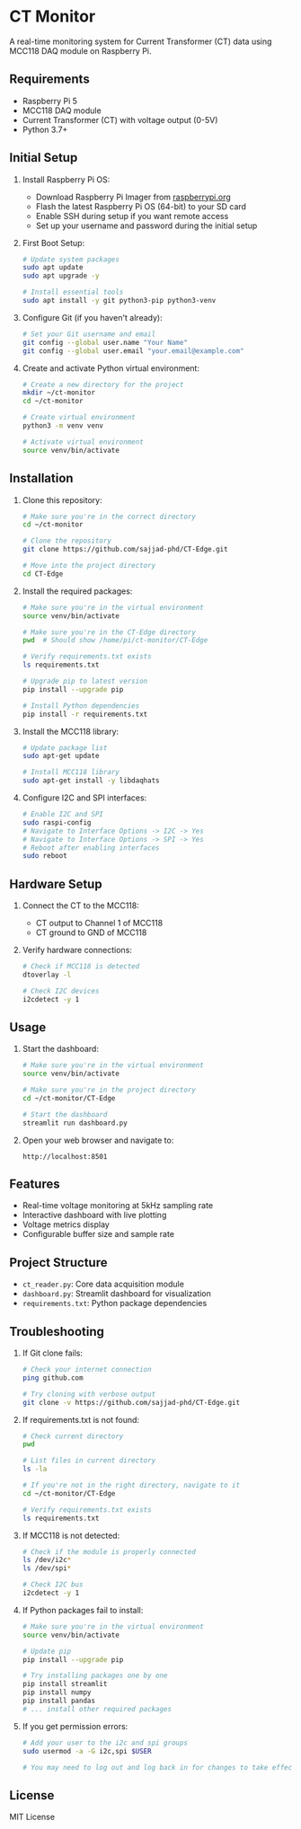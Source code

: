 # CT Monitor

A real-time monitoring system for Current Transformer (CT) data using MCC118 DAQ module on Raspberry Pi.

## Requirements

- Raspberry Pi 5
- MCC118 DAQ module
- Current Transformer (CT) with voltage output (0-5V)
- Python 3.7+

## Initial Setup

1. Install Raspberry Pi OS:
   - Download Raspberry Pi Imager from [raspberrypi.org](https://www.raspberrypi.org/software/)
   - Flash the latest Raspberry Pi OS (64-bit) to your SD card
   - Enable SSH during setup if you want remote access
   - Set up your username and password during the initial setup

2. First Boot Setup:
   ```bash
   # Update system packages
   sudo apt update
   sudo apt upgrade -y
   
   # Install essential tools
   sudo apt install -y git python3-pip python3-venv
   ```

3. Configure Git (if you haven't already):
   ```bash
   # Set your Git username and email
   git config --global user.name "Your Name"
   git config --global user.email "your.email@example.com"
   ```

4. Create and activate Python virtual environment:
   ```bash
   # Create a new directory for the project
   mkdir ~/ct-monitor
   cd ~/ct-monitor
   
   # Create virtual environment
   python3 -m venv venv
   
   # Activate virtual environment
   source venv/bin/activate
   ```

## Installation

1. Clone this repository:
   ```bash
   # Make sure you're in the correct directory
   cd ~/ct-monitor
   
   # Clone the repository
   git clone https://github.com/sajjad-phd/CT-Edge.git
   
   # Move into the project directory
   cd CT-Edge
   ```

2. Install the required packages:
   ```bash
   # Make sure you're in the virtual environment
   source venv/bin/activate
   
   # Make sure you're in the CT-Edge directory
   pwd  # Should show /home/pi/ct-monitor/CT-Edge
   
   # Verify requirements.txt exists
   ls requirements.txt
   
   # Upgrade pip to latest version
   pip install --upgrade pip
   
   # Install Python dependencies
   pip install -r requirements.txt
   ```

3. Install the MCC118 library:
   ```bash
   # Update package list
   sudo apt-get update
   
   # Install MCC118 library
   sudo apt-get install -y libdaqhats
   ```

4. Configure I2C and SPI interfaces:
   ```bash
   # Enable I2C and SPI
   sudo raspi-config
   # Navigate to Interface Options -> I2C -> Yes
   # Navigate to Interface Options -> SPI -> Yes
   # Reboot after enabling interfaces
   sudo reboot
   ```

## Hardware Setup

1. Connect the CT to the MCC118:
   - CT output to Channel 1 of MCC118
   - CT ground to GND of MCC118

2. Verify hardware connections:
   ```bash
   # Check if MCC118 is detected
   dtoverlay -l
   
   # Check I2C devices
   i2cdetect -y 1
   ```

## Usage

1. Start the dashboard:
   ```bash
   # Make sure you're in the virtual environment
   source venv/bin/activate
   
   # Make sure you're in the project directory
   cd ~/ct-monitor/CT-Edge
   
   # Start the dashboard
   streamlit run dashboard.py
   ```

2. Open your web browser and navigate to:
   ```
   http://localhost:8501
   ```

## Features

- Real-time voltage monitoring at 5kHz sampling rate
- Interactive dashboard with live plotting
- Voltage metrics display
- Configurable buffer size and sample rate

## Project Structure

- `ct_reader.py`: Core data acquisition module
- `dashboard.py`: Streamlit dashboard for visualization
- `requirements.txt`: Python package dependencies

## Troubleshooting

1. If Git clone fails:
   ```bash
   # Check your internet connection
   ping github.com
   
   # Try cloning with verbose output
   git clone -v https://github.com/sajjad-phd/CT-Edge.git
   ```

2. If requirements.txt is not found:
   ```bash
   # Check current directory
   pwd
   
   # List files in current directory
   ls -la
   
   # If you're not in the right directory, navigate to it
   cd ~/ct-monitor/CT-Edge
   
   # Verify requirements.txt exists
   ls requirements.txt
   ```

3. If MCC118 is not detected:
   ```bash
   # Check if the module is properly connected
   ls /dev/i2c*
   ls /dev/spi*
   
   # Check I2C bus
   i2cdetect -y 1
   ```

4. If Python packages fail to install:
   ```bash
   # Make sure you're in the virtual environment
   source venv/bin/activate
   
   # Update pip
   pip install --upgrade pip
   
   # Try installing packages one by one
   pip install streamlit
   pip install numpy
   pip install pandas
   # ... install other required packages
   ```

5. If you get permission errors:
   ```bash
   # Add your user to the i2c and spi groups
   sudo usermod -a -G i2c,spi $USER
   
   # You may need to log out and log back in for changes to take effect
   ```

## License

MIT License 
